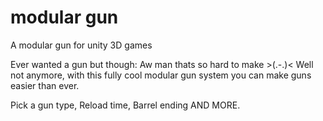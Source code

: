 # modular gun
A modular gun for unity 3D games

Ever wanted a gun but though: Aw man thats so hard to make >(.-.)<
Well not anymore, with this fully cool modular gun system you can make guns easier than ever.

Pick a gun type, Reload time, Barrel ending AND MORE.
